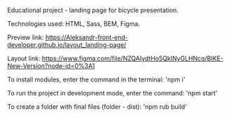 Educational project - landing page for bicycle presentation.

Technologies used:
HTML, Sass, BEM, Figma.

Preview link:
https://Aleksandr-front-end-developer.github.io/layout_landing-page/

Layout link:
https://www.figma.com/file/NZQAIydtHo5QkINyGLHNcq/BIKE-New-Version?node-id=0%3A1

To install modules, enter the command in the terminal:
'npm i'

To run the project in development mode, enter the command:
'npm start'

To create a folder with final files (folder - dist):
'npm rub build'
